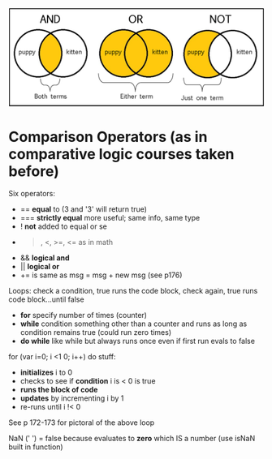 ![venn diagram](images/ops.png)

# Comparison Operators (as in comparative logic courses taken before)

Six operators:
+ == **equal** to (3 and '3' will return true)
+ === **strictly equal** more useful; same info, same type
+ ! **not** added to equal or se
+ >, <, >=, <= as in math
+ && **logical and**
+ || **logical or**
+ += is same as msg = msg + new msg (see p176)

Loops: check a condition, true runs the code block, check again, true runs code block...until false

+ **for** specify number of times (counter)
+ **while** condition something other than a counter and runs as long as condition remains true (could run zero times)
+ **do while** like while but always runs once even if first run evals to false

for (var i=0; i <1 0; i++) do stuff:
+ **initializes** i to 0
+ checks to see if **condition** i is < 0 is true
+ **runs the block of code**
+ **updates** by incrementing i by 1
+ re-runs until i !< 0

See p 172-173 for pictoral of the above loop

NaN (' ') = false because evaluates to **zero** which IS a number (use isNaN built in function)

